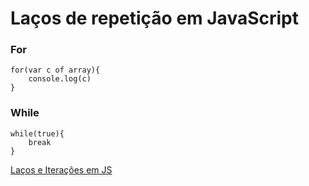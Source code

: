 # Laços de repetição em JavaScript
### For
    for(var c of array){
        console.log(c)
    }
### While
    while(true){
        break
    }
[Laços e Iterações em JS](https://developer.mozilla.org/pt-BR/docs/Web/JavaScript/Guide/Loops_and_iteration)